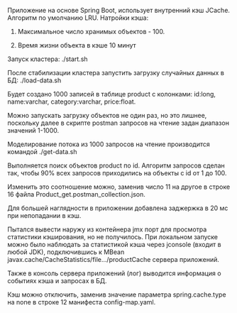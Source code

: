 Приложение на основе Spring Boot, использует внутренний кэш JCache. Алгоритм по умолчанию LRU. Натройки кэша:

1. Максимальное число хранимых объектов  - 100.

2. Время жизни объекта в кэше 10 минут


Запуск кластера: 
./start.sh

После стабилизации кластера запустить загрузку случайных данных в БД: 
./load-data.sh

Будет создано 1000 записей в таблице product с колонками: id:long, name:varchar, category:varchar, price:float.

Можно запускать загрузку объектов не один раз, но это лишнее, поскольку далее в скрипте postman запросов на чтение задан диапазон значений 1-1000.

Моделирование потока из 1000 запросов на чтение производится командой 
./get-data.sh

Выполняется поиск объектов product по id. Алгоритм запросов сделан так, чтобы 90% всех запросов приходились на объекты с id от 1 до 100.

Изменить это соотношение можно, заменив число 11 на другое в строке 16 файла Product_get.postman_collection.json.

Для большей наглядности в приложении добавлена заджержка в 20 мс при непопадании в кэш. 

Пытался вывести наружу из контейнера jmx порт для просмотра статистики кэширования, но не получилось. При локальном запуске можно было наблюдать за статистикой кэша через jconsole (входит в любой JDK), подключившись к MBean javax.cache/CacheStatistics/file.../productCache сервера приложений.

Также в консоль сервера приложений (лог) выводится информация о событиях кэша и запросах в БД.   

Кэш можно отключить, заменив значение параметра spring.cache.type на none в строке 12 манифеста config-map.yaml.
